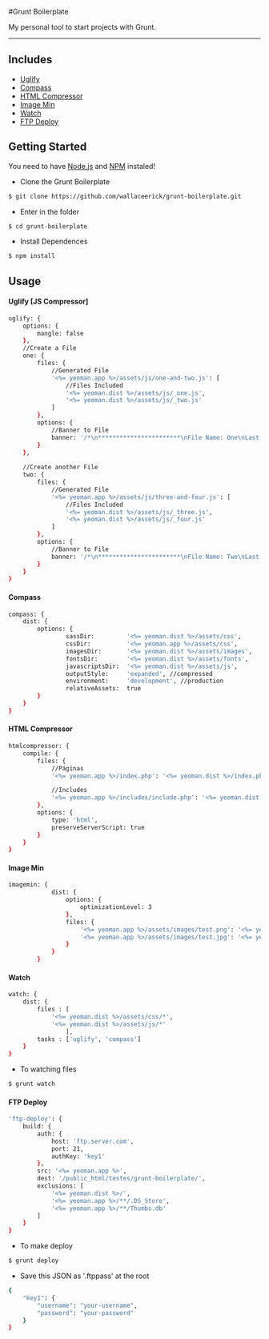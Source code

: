 #Grunt Boilerplate

My personal tool to start projects with Grunt.

---
 
## Includes
- [Uglify](https://npmjs.org/package/grunt-contrib-uglify)
- [Compass](https://npmjs.org/package/grunt-contrib-compass)
- [HTML Compressor](https://github.com/jney/grunt-htmlcompressor)
- [Image Min](https://npmjs.org/package/grunt-contrib-imagemin)
- [Watch](https://npmjs.org/package/grunt-contrib-watch)
- [FTP Deploy](https://github.com/zonak/grunt-ftp-deploy)

## Getting Started

You need to have [Node.js](http://nodejs.org/) and [NPM](https://npmjs.org/) instaled!

- Clone the Grunt Boilerplate

```bash
$ git clone https://github.com/wallaceerick/grunt-boilerplate.git
```

- Enter in the folder

```bash
$ cd grunt-boilerplate
```

- Install Dependences

```bash
$ npm install
```

## Usage

#### Uglify [JS Compressor]

```bash
uglify: {
	options: {
		mangle: false
	},
	//Create a File
	one: {
		files: {
			//Generated File
			'<%= yeoman.app %>/assets/js/one-and-two.js': [
				//Files Included
				'<%= yeoman.dist %>/assets/js/_one.js', 
				'<%= yeoman.dist %>/assets/js/_two.js'
			]
		},
		options: {
			//Banner to File
			banner: '/*\n***********************\nFile Name: One\nLast Update: <%= grunt.template.today("dd-mm-yyyy") %>\n***********************\n*/\n'
		}
	},
    
    //Create another File
	two: {
		files: {
			//Generated File
			'<%= yeoman.app %>/assets/js/three-and-four.js': [
				//Files Included
				'<%= yeoman.dist %>/assets/js/_three.js', 
				'<%= yeoman.dist %>/assets/js/_four.js'
			]
		},
		options: {
			//Banner to File
			banner: '/*\n***********************\nFile Name: Two\nLast Update: <%= grunt.template.today("dd-mm-yyyy") %>\n***********************\n*/\n'
		}
	}
}
```

#### Compass

```bash
compass: {
	dist: {
		options: {
                sassDir:         '<%= yeoman.dist %>/assets/css',
                cssDir:          '<%= yeoman.app %>/assets/css',
                imagesDir:       '<%= yeoman.dist %>/assets/images', 
                fontsDir:        '<%= yeoman.dist %>/assets/fonts',
                javascriptsDir:  '<%= yeoman.dist %>/assets/js',
                outputStyle:     'expanded', //compressed
                environment:     'development', //production
                relativeAssets:  true
		}
	}
}
```

#### HTML Compressor

```bash
htmlcompressor: {
	compile: {
		files: {
			//Páginas
			'<%= yeoman.app %>/index.php': '<%= yeoman.dist %>/index.php',

			//Includes
			'<%= yeoman.app %>/includes/include.php': '<%= yeoman.dist %>/includes/include.php',
		},
		options: {
			type: 'html',
			preserveServerScript: true
		}
	}
}
```

#### Image Min

```bash
imagemin: {
            dist: {
                options: {
                    optimizationLevel: 3
                },
                files: {
                    '<%= yeoman.app %>/assets/images/test.png': '<%= yeoman.dist %>/assets/images/test.png',
                    '<%= yeoman.app %>/assets/images/test.jpg': '<%= yeoman.dist %>/assets/images/test.jpg'
                }
            }
        }
```

#### Watch

```bash
watch: {
	dist: {
		files : [
			'<%= yeoman.dist %>/assets/css/*',
			'<%= yeoman.dist %>/assets/js/*'
                ],
		tasks : ['uglify', 'compass']
	}
}
```

- To watching files 

```bash
$ grunt watch
```


#### FTP Deploy

```bash
'ftp-deploy': {
	build: {
		auth: {
			host: 'ftp.server.com',
			port: 21,
			authKey: 'key1'
		},
		src: '<%= yeoman.app %>',
		dest: '/public_html/testes/grunt-boilerplate/',
		exclusions: [
			'<%= yeoman.dist %>/',
			'<%= yeoman.app %>/**/.DS_Store',
			'<%= yeoman.app %>/**/Thumbs.db'
		]
	}
}
```

- To make deploy 

```bash
$ grunt deploy
```

- Save this JSON as '.ftppass' at the root

```bash
{
	"key1": {
		"username": "your-username",
		"password": "your-password"
	}
}
```